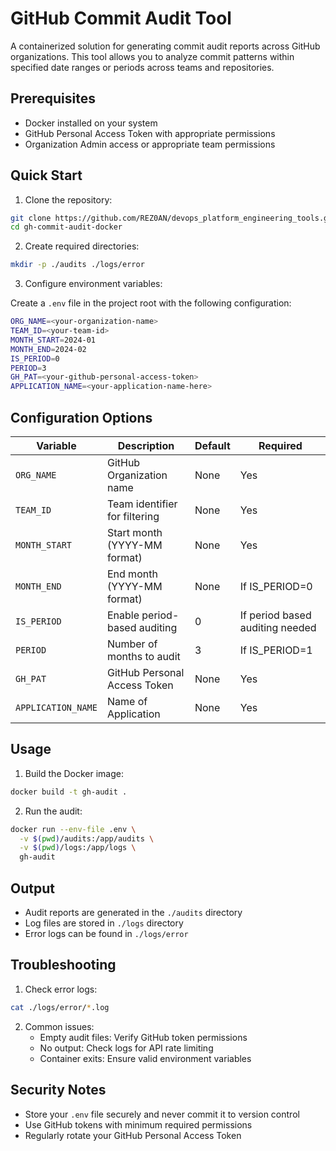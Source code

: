 # GitHub Commit Audit Tool

A containerized solution for generating commit audit reports across GitHub organizations. This tool allows you to analyze commit patterns within specified date ranges or periods across teams and repositories.

## Prerequisites

- Docker installed on your system
- GitHub Personal Access Token with appropriate permissions
- Organization Admin access or appropriate team permissions

## Quick Start

1. Clone the repository:
```bash
git clone https://github.com/REZ0AN/devops_platform_engineering_tools.git
cd gh-commit-audit-docker
```

2. Create required directories:
```bash
mkdir -p ./audits ./logs/error
```

3. Configure environment variables:

Create a `.env` file in the project root with the following configuration:
```bash
ORG_NAME=<your-organization-name>
TEAM_ID=<your-team-id>
MONTH_START=2024-01
MONTH_END=2024-02
IS_PERIOD=0
PERIOD=3
GH_PAT=<your-github-personal-access-token>
APPLICATION_NAME=<your-application-name-here>
```

## Configuration Options

| Variable | Description | Default | Required |
|----------|-------------|---------|----------|
| `ORG_NAME` | GitHub Organization name | None | Yes |
| `TEAM_ID` | Team identifier for filtering | None | Yes |
| `MONTH_START` | Start month (YYYY-MM format) | None | Yes |
| `MONTH_END` | End month (YYYY-MM format) | None | If IS_PERIOD=0 |
| `IS_PERIOD` | Enable period-based auditing | 0 | If period based auditing needed |
| `PERIOD` | Number of months to audit | 3 | If IS_PERIOD=1 |
| `GH_PAT` | GitHub Personal Access Token | None | Yes |
| `APPLICATION_NAME` | Name of Application | None | Yes |

## Usage

1. Build the Docker image:
```bash
docker build -t gh-audit .
```

2. Run the audit:
```bash
docker run --env-file .env \
  -v $(pwd)/audits:/app/audits \
  -v $(pwd)/logs:/app/logs \
  gh-audit
```

## Output

- Audit reports are generated in the `./audits` directory
- Log files are stored in `./logs` directory
- Error logs can be found in `./logs/error`

## Troubleshooting

1. Check error logs:
```bash
cat ./logs/error/*.log
```

2. Common issues:
   - Empty audit files: Verify GitHub token permissions
   - No output: Check logs for API rate limiting
   - Container exits: Ensure valid environment variables

## Security Notes

- Store your `.env` file securely and never commit it to version control
- Use GitHub tokens with minimum required permissions
- Regularly rotate your GitHub Personal Access Token
